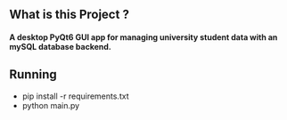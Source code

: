 ## What is this Project ?
#### A desktop PyQt6 GUI app for managing university student data with an mySQL database backend.

## Running
* pip install -r requirements.txt
* python main.py